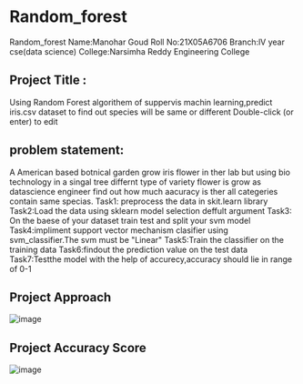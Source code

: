 # Random_forest
Random_forest
Name:Manohar Goud
Roll No:21X05A6706
Branch:lV year cse(data science)
College:Narsimha Reddy Engineering College
## Project Title :
Using Random Forest algorithem of suppervis machin learning,predict iris.csv dataset to find out species will be same or different
Double-click (or enter) to edit

## problem statement:
A American based botnical garden grow iris flower in ther lab but using bio technology in a singal tree differnt type of variety flower is grow as datascience engineer find out how much aacuracy is ther all categeries contain same specias.
Task1: preprocess the data in skit.learn library
Task2:Load the data using sklearn model selection deffult argument
Task3: On the baese of your dataset train test and split your svm model
Task4:impliment support vector mechanism clasifier using svm_classifier.The svm must be "Linear"
Task5:Train the classifier on the training data
Task6:findout the prediction value on the test data
Task7:Testthe model with the help of accurecy,accuracy should lie in range of 0-1
## Project Approach
![image](https://github.com/Manoharatikam/Random_forest/assets/112773863/452274c8-0f74-4afb-b909-90344aa4301f)
## Project Accuracy Score
![image](https://github.com/Manoharatikam/Random_forest/assets/112773863/095d80a5-c690-41ab-a18d-240cb0b36559)


